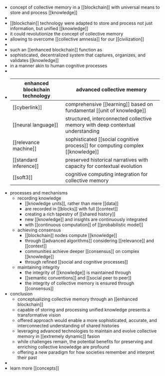 - concept of collective memory in a [[blockchain]] with universal means to store and process [[knowledge]]
-
- [[blockchain]] technology were adapted to store and process not just information, but unified [[knowledge]]
- it could revolutionize the concept of collective memory
- allowing to overcome [[collective amnesia]] for our [[civilization]]
-
- such an [[enhanced blockchain]] function as
- sophisticated, decentralized system that captures, organizes, and validates [[knowledge]]
- in a manner akin to human cognitive processes
-
- | enhanced blockchain technology         | advanced collective memory           |
  |--------------------------------------------|------------------------------------------|
  | [[cyberlink]]               | comprehensive [[learning]] based on fundamental [[unit of knowledge]] |
  | [[neural language]] | structured, interconnected collective memory with deep contextual understanding |
  | [[relevance machine]] | sophisticated [[social cognitive process]] for computing complex [[knowledge]] |
  | [[standard inference]] | preserved historical narratives with capacity for contextual evolution |
  | [[soft3]]        | cognitive computing integration for collective memory |
- processes and mechanisms
	- recording knowledge
		- [[knowledge units]], rather than mere [[data]]
		- are recorded in [[blocks]] with full [[context]]
		- creating a rich tapestry of [[shared history]]
		- new [[knowledge]] and insights are continuously integrated
		- with [[continuous computation]] of [[probabilistic model]]
	- achieving consensus
		- [[blockchain]] nodes compute [[knowledge]]
		- through [[advanced algorithms]] considering [[relevance]] and [[context]]
		- communities achieve deeper [[consensus]] on complex [[knowledge]]
		- through refined  [[social and cognitive processes]]
	- maintaining integrity
		- the integrity of [[knowledge]] is maintained through
		- [[semantic conventions]] and [[social peer to peer]]
		- the integrity of collective memory is ensured through [[consensus]]
- conclusion
	- conceptualizing collective memory through an [[enhanced blockchain]]
	- capable of storing and processing unified knowledge presents a transformative vision
	- offered approach would enable a more sophisticated, accurate, and interconnected understanding of shared histories
	- leveraging advanced technologies to maintain and evolve collective memory in [[extremely dynamic]] fasion
	- while challenges remain, the potential benefits for preserving and enriching collective knowledge are profound
	- offering a new paradigm for how societies remember and interpret their past
-
- learn more [[concepts]]